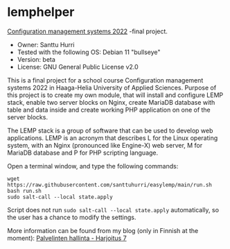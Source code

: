 # lemphelper
[Configuration management systems 2022](https://terokarvinen.com/2021/configuration-management-systems-2022-spring/) -final project.

- Owner: Santtu Hurri
- Tested with the following OS: Debian 11 "bullseye"  
- Version: beta
- License: GNU General Public License v2.0


This is a final project for a school course Configuration management systems 2022 in Haaga-Helia University of Applied Sciences. Purpose of this project is to create my own module, that will install and configure LEMP stack, enable two server blocks on Nginx, create MariaDB database with table and data inside and create working PHP application on one of the server blocks.

The LEMP stack is a group of software that can be used to develop web applications. LEMP is an acronym that describes L for the Linux operating system, with an Nginx (pronounced like Engine-X) web server, M for MariaDB database and P for PHP scripting language.

Open a terminal window, and type the following commands:
```
wget https://raw.githubusercontent.com/santtuhurri/easylemp/main/run.sh
bash run.sh
sudo salt-call --local state.apply
```
Script does not run `sudo salt-call --local state.apply` automatically, so the user has a chance to modify the settings.


More information can be found from my blog (only in Finnish at the moment): [Palvelinten hallinta - Harjoitus 7](https://hurrisanttu.wordpress.com/2022/05/15/palvelinten-hallinta-harjoitus-7/)

